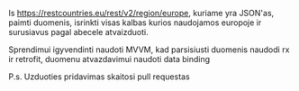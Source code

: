 Is https://restcountries.eu/rest/v2/region/europe, kuriame yra JSON'as, paimti duomenis, isrinkti visas kalbas kurios naudojamos europoje ir surusiavus pagal abecele atvaizduoti.

Sprendimui igyvendinti naudoti MVVM, kad parsisiusti duomenis naudodi rx ir retrofit, duomenu atvazdavimui naudoti data binding

P.s. Uzduoties pridavimas skaitosi pull requestas
